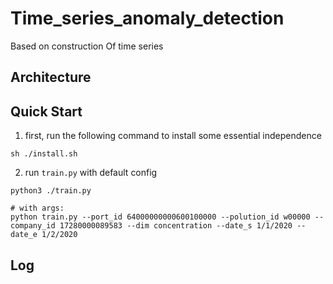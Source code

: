 # Time_series_anomaly_detection

Based on construction Of time series

## Architecture



## Quick Start

1. first, run the following command to install some essential independence
```
sh ./install.sh
```

2. run `train.py` with default config
```
python3 ./train.py
```

```shell
# with args:
python train.py --port_id 64000000000600100000 --polution_id w00000 --company_id 17280000089583 --dim concentration --date_s 1/1/2020 --date_e 1/2/2020

```

## Log




